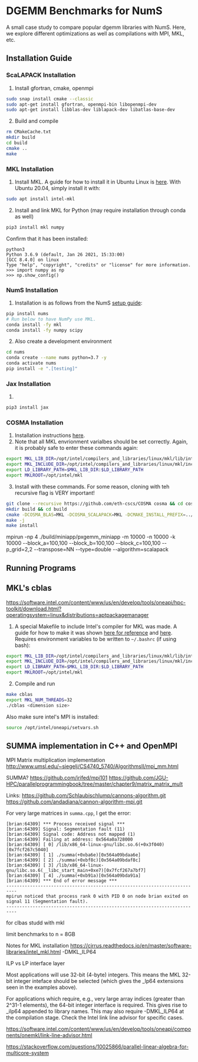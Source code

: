 # DGEMM Benchmarks for NumS
A small case study to compare popular dgemm libraries with NumS. Here, we explore different optimizations as well as compilations with MPI, MKL, etc.

## Installation Guide

### ScaLAPACK Installation
1. Install gfortran, cmake, openmpi
```sh
sudo snap install cmake --classic
sudo apt-get install gfortran, openmpi-bin libopenmpi-dev
sudo apt-get install libblas-dev liblapack-dev libatlas-base-dev 
```
2. Build and compile
```sh
rm CMakeCache.txt
mkdir build
cd build
cmake ..
make
```

### MKL Installation
1. Install MKL. A guide for how to install it in Ubuntu Linux is [here](https://github.com/eddelbuettel/mkl4deb). With Ubuntu 20.04, simply install it with:
```sh
sudo apt install intel-mkl
```
2. Install and link MKL for Python (may require installation through conda as well)
```sh
pip3 install mkl numpy
```
Confirm that it has been installed:
```
python3
Python 3.6.9 (default, Jan 26 2021, 15:33:00) 
[GCC 8.4.0] on linux
Type "help", "copyright", "credits" or "license" for more information.
>>> import numpy as np
>>> np.show_config()
```

### NumS Installation
1. Installation is as follows from the NumS [setup guide](https://github.com/nums-project/nums):
```sh
pip install nums
# Run below to have NumPy use MKL.
conda install -fy mkl
conda install -fy numpy scipy
```
2. Also create a development environment
```sh
cd nums
conda create --name nums python=3.7 -y
conda activate nums
pip install -e ".[testing]"
```

### Jax Installation
1.
```sh
pip3 install jax
```

### COSMA Installation
1. Installation instructions [here](https://github.com/eth-cscs/COSMA). 
2. Note that all MKL envrionment varialbes should be set correctly. Again, it is probably safe to enter these commands again:
```sh
export MKL_LIB_DIR=/opt/intel/compilers_and_libraries/linux/mkl/lib/intel64
export MKL_INCLUDE_DIR=/opt/intel/compilers_and_libraries/linux/mkl/include
export LD_LIBRARY_PATH=$MKL_LIB_DIR:$LD_LIBRARY_PATH
export MKLROOT=/opt/intel/mkl
```
3. Install with these commands. For some reason, cloning with teh recursive flag is VERY important!
```sh
git clone --recursive https://github.com/eth-cscs/COSMA cosma && cd cosma
mkdir build && cd build
cmake -DCOSMA_BLAS=MKL -DCOSMA_SCALAPACK=MKL -DCMAKE_INSTALL_PREFIX=../install/cosma ..
make -j
make install
```


mpirun -np 4 ./build/miniapp/pxgemm_miniapp -m 10000 -n 10000 -k 10000 --block_a=100,100 --block_b=100,100 --block_c=100,100 --p_grid=2,2 --transpose=NN --type=double --algorithm=scalapack

## Running Programs

## MKL's cblas
https://software.intel.com/content/www/us/en/develop/tools/oneapi/hpc-toolkit/download.html?operatingsystem=linux&distributions=aptpackagemanager
1. A special Makefile to include Intel's compiler for MKL was made. A guide for how to make it was shown [here for reference](https://www.youtube.com/watch?v=PxMCthwZ8pw&t=945s) and [here](https://software.intel.com/content/www/us/en/develop/documentation/mkl-tutorial-c/top/multiplying-matrices-using-dgemm.html). Requires environment variables to be written to `~/.bashrc` (if using bash):
```sh
export MKL_LIB_DIR=/opt/intel/compilers_and_libraries/linux/mkl/lib/intel64
export MKL_INCLUDE_DIR=/opt/intel/compilers_and_libraries/linux/mkl/include
export LD_LIBRARY_PATH=$MKL_LIB_DIR:$LD_LIBRARY_PATH
export MKLROOT=/opt/intel/mkl
```
2. Compile and run
```sh
make cblas
export MKL_NUM_THREADS=32
./cblas <dimension size>
```

Also make sure intel's MPI is installed:
```sh
source /opt/intel/oneapi/setvars.sh 
```

## SUMMA implementation in C++ and OpenMPI

MPI Matrix multiplication implementation
http://www.umsl.edu/~siegelj/CS4740_5740/AlgorithmsII/mpi_mm.html


SUMMA?
https://github.com/irifed/mpi101
https://github.com/JGU-HPC/parallelprogrammingbook/tree/master/chapter9/matrix_matrix_mult

Links:
https://github.com/Schlaubischlump/cannons-algorithm.git 
https://github.com/andadiana/cannon-algorithm-mpi.git



For very large matrices in `summa.cpp`, I get the error:
```
[brian:64309] *** Process received signal ***
[brian:64309] Signal: Segmentation fault (11)
[brian:64309] Signal code: Address not mapped (1)
[brian:64309] Failing at address: 0x564a0a728000
[brian:64309] [ 0] /lib/x86_64-linux-gnu/libc.so.6(+0x3f040)[0x7fcf267c5040]
[brian:64309] [ 1] ./summa(+0xba6e)[0x564a09bdaa6e]
[brian:64309] [ 2] ./summa(+0xbf8c)[0x564a09bdaf8c]
[brian:64309] [ 3] /lib/x86_64-linux-gnu/libc.so.6(__libc_start_main+0xe7)[0x7fcf267a7bf7]
[brian:64309] [ 4] ./summa(+0xb91a)[0x564a09bda91a]
[brian:64309] *** End of error message ***
--------------------------------------------------------------------------
mpirun noticed that process rank 0 with PID 0 on node brian exited on signal 11 (Segmentation fault).
--------------------------------------------------------------------------
```




for clbas studd with mkl


limit benchmarks to n = 8GB




Notes for MKL installation
https://cirrus.readthedocs.io/en/master/software-libraries/intel_mkl.html
-DMKL_ILP64

ILP vs LP interface layer

Most applications will use 32-bit (4-byte) integers. This means the MKL 32-bit integer inteface should be selected (which gives the _lp64 extensions seen in the examples above).

For applications which require, e.g., very large array indices (greater than 2^31-1 elements), the 64-bit integer interface is required. This gives rise to _ilp64 appended to library names. This may also require -DMKL_ILP64 at the compilation stage. Check the Intel link line advisor for specific cases.

https://software.intel.com/content/www/us/en/develop/tools/oneapi/components/onemkl/link-line-advisor.html




https://stackoverflow.com/questions/10025866/parallel-linear-algebra-for-multicore-system